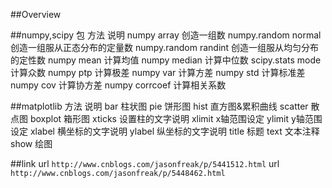 ##Overview

##numpy,scipy
包  方法    说明
numpy   array   创造一组数
numpy.random    normal  创造一组服从正态分布的定量数
numpy.random    randint 创造一组服从均匀分布的定性数
numpy   mean    计算均值
numpy   median  计算中位数
scipy.stats mode    计算众数
numpy   ptp 计算极差
numpy   var 计算方差
numpy   std 计算标准差
numpy   cov 计算协方差
numpy   corrcoef    计算相关系数

##matplotlib
方法    说明
bar 柱状图
pie 饼形图
hist    直方图&累积曲线
scatter 散点图
boxplot 箱形图
xticks  设置柱的文字说明
xlimit  x轴范围设定
ylimit  y轴范围设定
xlabel  横坐标的文字说明
ylabel  纵坐标的文字说明
title   标题
text    文本注释
show    绘图

##link
url `http://www.cnblogs.com/jasonfreak/p/5441512.html`
url `http://www.cnblogs.com/jasonfreak/p/5448462.html`
